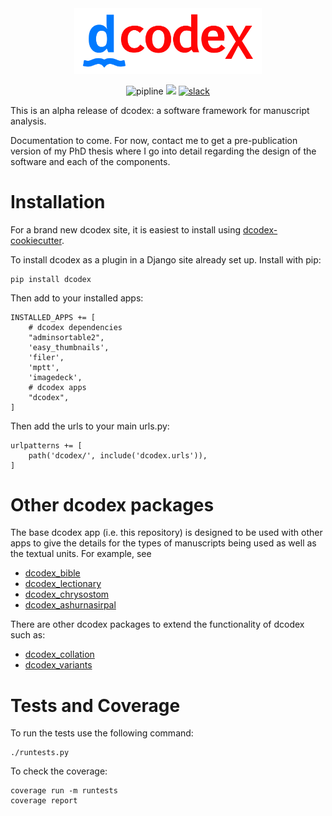 
<center>

<img src="./dcodex/static/dcodex/images/DCodex-Logo.svg" width="300px">

![pipline](https://github.com/rbturnbull/dcodex/actions/workflows/pipeline.yml/badge.svg)
[<img src="https://img.shields.io/badge/code%20style-black-000000.svg">](<https://github.com/psf/black>)
[![slack](https://img.shields.io/badge/dcodex-Join%20on%20Slack-green?style=flat&logo=slack)](https://join.slack.com/t/dcodex/shared_invite/zt-y2jpxumc-lDGGr3ZjndVqYLoyfCh1gA)

</center>

This is an alpha release of dcodex: a software framework for manuscript analysis.

Documentation to come. For now, contact me to get a pre-publication version of my PhD thesis where I go into detail regarding the design of the software and each of the components.

# Installation

For a brand new dcodex site, it is easiest to install using [dcodex-cookiecutter](https://github.com/rbturnbull/dcodex-cookiecutter).

To install dcodex as a plugin in a Django site already set up. Install with pip:
```
pip install dcodex
```

Then add to your installed apps:
```
INSTALLED_APPS += [
    # dcodex dependencies
    "adminsortable2",
    'easy_thumbnails',
    'filer',
    'mptt',
    'imagedeck',
    # dcodex apps
    "dcodex",
]
```

Then add the urls to your main urls.py:
```
urlpatterns += [
    path('dcodex/', include('dcodex.urls')),    
]
```

# Other dcodex packages

The base dcodex app (i.e. this repository) is designed to be used with other apps to give the details for the types of manuscripts being used as well as the textual units. For example, see

* [dcodex_bible](https://github.com/rbturnbull/dcodex_bible)
* [dcodex_lectionary](https://github.com/rbturnbull/dcodex_lectionary)
* [dcodex_chrysostom](https://github.com/rbturnbull/dcodex_chrysostom)
* [dcodex_ashurnasirpal](https://github.com/rbturnbull/dcodex_ashurnasirpal)

There are other dcodex packages to extend the functionality of dcodex such as:

* [dcodex_collation](https://github.com/rbturnbull/dcodex_collation)
* [dcodex_variants](https://github.com/rbturnbull/dcodex_variants)


# Tests and Coverage

To run the tests use the following command:

```
./runtests.py
```

To check the coverage:
```
coverage run -m runtests
coverage report
```

